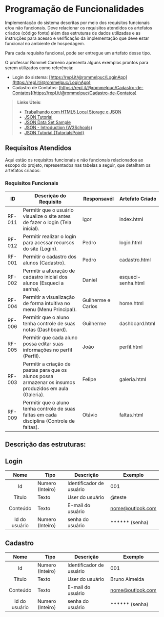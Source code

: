 # Programação de Funcionalidades

Implementação do sistema descritas por meio dos requisitos funcionais e/ou não funcionais. Deve relacionar os requisitos atendidos os artefatos criados (código fonte) além das estruturas de dados utilizadas e as instruções para acesso e verificação da implementação que deve estar funcional no ambiente de hospedagem.

Para cada requisito funcional, pode ser entregue um artefato desse tipo.

O professor Rommel Carneiro apresenta alguns exemplos prontos para serem utilizados como referência:
- Login do sistema: [https://repl.it/@rommelpuc/LoginApp](https://repl.it/@rommelpuc/LoginApp) 
- Cadastro de Contatos: [https://repl.it/@rommelpuc/Cadastro-de-Contatos](https://repl.it/@rommelpuc/Cadastro-de-Contatos)


> **Links Úteis**:
>
> - [Trabalhando com HTML5 Local Storage e JSON](https://www.devmedia.com.br/trabalhando-com-html5-local-storage-e-json/29045)
> - [JSON Tutorial](https://www.w3resource.com/JSON)
> - [JSON Data Set Sample](https://opensource.adobe.com/Spry/samples/data_region/JSONDataSetSample.html)
> - [JSON - Introduction (W3Schools)](https://www.w3schools.com/js/js_json_intro.asp)
> - [JSON Tutorial (TutorialsPoint)](https://www.tutorialspoint.com/json/index.htm)


## Requisitos Atendidos

Aqui estão os requisitos funcionais e não funcionais relacionados ao escopo do projeto, representados nas tabelas a seguir, que detalham os artefatos criados:

### Requisitos Funcionais

|ID    | Descrição do Requisito | Responsavél | Artefato Criado |
|------|------------------------|------------|-----------------|
|RF-011| Permitir que o usuário visualize o site antes de fazer o login (Tela inicial). | Igor | index.html |
|RF-012| Permitir realizar o login para acessar recursos do site (Login). | Pedro | login.html |
|RF-001| Permitir o cadastro dos alunos (Cadastro). | Pedro | cadastro.html |
|RF-002| Permitir a alteração de cadastro inicial dos alunos (Esqueci a senha). | Daniel | esqueci-senha.html |
|RF-004| Permitir a visualização de forma intuitiva no menu (Menu Principal). | Guilherme e Carlos | home.html |
|RF-006| Permitir que o aluno tenha controle de suas notas (Dashboard). | Guilherme | dashboard.html |
|RF-005| Permitir que cada aluno possa editar suas informações no perfil (Perfil). | João | perfil.html |
|RF-003| Permitir a criação de pastas para que os alunos possa armazenar os insumos produzidos em aula (Galeria). | Felipe | galeria.html |
|RF-009| Permitir que o aluno tenha controle de suas faltas em cada disciplina (Controle de faltas). | Otávio | faltas.html |

## Descrição das estruturas:

## Login
|  **Nome**      | **Tipo**          | **Descrição**                             | **Exemplo**                                    |
|:--------------:|-------------------|-------------------------------------------|------------------------------------------------|
| Id             | Numero (Inteiro)  | Identificador de usuário                  | 001                                              |
| Título         | Texto             | User do usuário                           | @teste                                  |
| Conteúdo       | Texto             | E-mail do usuário                         | nome@outlook.com                             |
| Id do usuário  | Numero (Inteiro)  | senha do usuário                          | ****** (senha)                                            |

## Cadastro
|  **Nome**      | **Tipo**          | **Descrição**                             | **Exemplo**                                    |
|:--------------:|-------------------|-------------------------------------------|------------------------------------------------|
| Id             | Numero (Inteiro)  | Identificador de usuário                  | 001                                              |
| Título         | Texto             | User do usuário                           | Bruno Almeida                                 |
| Conteúdo       | Texto             | E-mail do usuário                         | nome@outlook.com                            |
| Id do usuário  | Numero (Inteiro)  | senha do usuário                          | ****** (senha)                                            |
